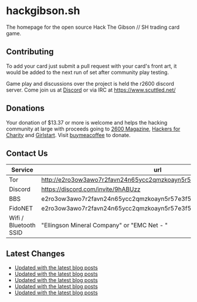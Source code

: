 # hackgibson.sh
The homepage for the open source Hack The Gibson // SH trading card game.


## Contributing

To add your card just submit a pull request with your card's front art, it would be added to the next run of set after community play testing.

Game play and discussions over the project is held the r2600 discord server. Come join us at [Discord](https://discord.com/invite/9hABUzz) or via IRC at https://www.scuttled.net/


## Donations

Your donation of $13.37 or more is welcome and helps the hacking community at large with proceeds going to [2600 Magazine](https://2600.com/), [Hackers for Charity](https://hackersforcharity.org) and [Girlstart](https://girlstart.org).  Visit [buymeacoffee](https://www.buymeacoffee.com/hackgibson.sh) to donate.


## Contact Us

Service | url
-|-
Tor | http://e2ro3ow3awo7r2favn24n65ycc2qmzkoayn5r57e3f56nvjwdcgg32ad.onion
Discord | https://discord.com/invite/9hABUzz
BBS | e2ro3ow3awo7r2favn24n65ycc2qmzkoayn5r57e3f56nvjwdcgg32ad.onion:23
FidoNET | e2ro3ow3awo7r2favn24n65ycc2qmzkoayn5r57e3f56nvjwdcgg32ad.onion:24554
Wifi / Bluetooth SSID | "Ellingson Mineral Company" or "EMC Net - <fidonet address>"

## Latest Changes
<!-- BLOG-POST-LIST:START -->
- [Updated with the latest blog posts](https://github.com/DFW2600/hackgibson.sh/commit/68cae0d4e4e03d4521727b19c99ea85f6d38d7d4)
- [Updated with the latest blog posts](https://github.com/DFW2600/hackgibson.sh/commit/89c9db6250f25fbf0c6f9f0e75a32f08f7d8c919)
- [Updated with the latest blog posts](https://github.com/DFW2600/hackgibson.sh/commit/eb8674b2d066f34d890d86bfb1fa417a580e8fa8)
- [Updated with the latest blog posts](https://github.com/DFW2600/hackgibson.sh/commit/d5bd9bc515b96791c653e0242c2a8fc71ef8bee7)
- [Updated with the latest blog posts](https://github.com/DFW2600/hackgibson.sh/commit/780b6a674e1c1d565a5699aa16d43beb6cb69f39)
<!-- BLOG-POST-LIST:END -->
